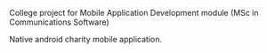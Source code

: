 College project for Mobile Application Development module (MSc in Communications Software)

Native android charity mobile application.
